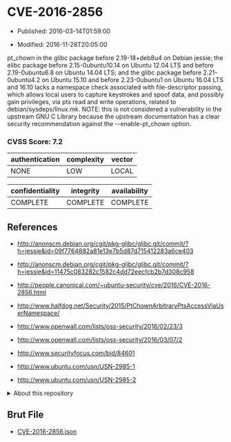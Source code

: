 # CVE-2016-2856

- Published: 2016-03-14T01:59:00

- Modified: 2016-11-28T20:05:00

pt_chown in the glibc package before 2.19-18+deb8u4 on Debian jessie; the elibc package before 2.15-0ubuntu10.14 on Ubuntu 12.04 LTS and before 2.19-0ubuntu6.8 on Ubuntu 14.04 LTS; and the glibc package before 2.21-0ubuntu4.2 on Ubuntu 15.10 and before 2.23-0ubuntu1 on Ubuntu 16.04 LTS and 16.10 lacks a namespace check associated with file-descriptor passing, which allows local users to capture keystrokes and spoof data, and possibly gain privileges, via pts read and write operations, related to debian/sysdeps/linux.mk.  NOTE: this is not considered a vulnerability in the upstream GNU C Library because the upstream documentation has a clear security recommendation against the --enable-pt_chown option.

### CVSS Score: **7.2**

| authentication | complexity | vector |
| --- | --- | --- |
| NONE | LOW | LOCAL |

| confidentiality | integrity | availability |
| --- | --- | --- |
| COMPLETE | COMPLETE | COMPLETE |

## References

* http://anonscm.debian.org/cgit/pkg-glibc/glibc.git/commit/?h=jessie&id=09f7764882a81e13e7b5d87d715412283a6ce403

* http://anonscm.debian.org/cgit/pkg-glibc/glibc.git/commit/?h=jessie&id=11475c083282c1582c4dd72eecfcb2b7d308c958

* http://people.canonical.com/~ubuntu-security/cve/2016/CVE-2016-2856.html

* http://www.halfdog.net/Security/2015/PtChownArbitraryPtsAccessViaUserNamespace/

* http://www.openwall.com/lists/oss-security/2016/02/23/3

* http://www.openwall.com/lists/oss-security/2016/03/07/2

* http://www.securityfocus.com/bid/84601

* http://www.ubuntu.com/usn/USN-2985-1

* http://www.ubuntu.com/usn/USN-2985-2

<details>
<summary>About this repository</summary> 

  This repository is part of the project [Live Hack CVE](https://github.com/Live-Hack-CVE). Main website can be found [www.live-hack.org](https://www.live-hack.org) 
  
  Made by [Sn0wAlice](https://github.com/Sn0wAlice) for the people that care about security and need to have a feed of the latest CVEs. Hope you enjoy it, don't forget to star the repo and follow me on [Twitter](https://twitter.com/Sn0wAlice) and [Github](https://github.com/Sn0wAlice). And that is my [personnal website](https://www.alice-snow.me/)

  - [Home Page](https://github.com/Live-Hack-CVE)
  - [Framework](https://github.com/Live-Hack-CVE/cve-framework)
  - [CVE database](https://github.com/Live-Hack-CVE/full_database)
  - [Changelog](https://github.com/Live-Hack-CVE/Changelog)
</details>

## Brut File

* [CVE-2016-2856.json](https://raw.githubusercontent.com/Live-Hack-CVE/full_database/main/cves/2016/CVE-2016-2856.json)

